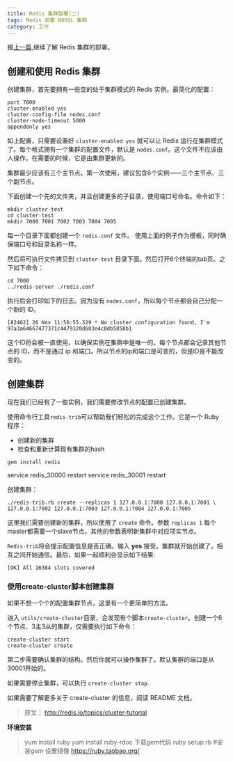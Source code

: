 ```yaml
---
title: Redis 集群部署(二)
tags: Redis 部署 NOSQL 集群
category: 工作
---
```

接[上一篇](http://blog.makerome.com/2016/06/28/deploy-redis-cluster-1.html),继续了解 Redis 集群的部署。

<!--more-->


## 创建和使用 Redis 集群

创建集群，首先要拥有一些空的处于集群模式的 Redis 实例。最简化的配置：


```
port 7000
cluster-enabled yes
cluster-config-file nodes.conf
cluster-node-timeout 5000
appendonly yes
```

如上配置，只需要设置好 `cluster-enabled yes` 就可以让 Redis 运行在集群模式了。每个格式拥有一个集群的配置文件，默认是 `nodes.conf`。这个文件不应该由人操作。在需要的时候，它是由集群更新的。

集群最少应该有三个主节点。第一次使用，建议包含6个实例——三个主节点、三个副节点。

下面创建一个先的文件夹，并且创建更多的子目录，使用端口号命名。命令如下：

```
mkdir cluster-test
cd cluster-test
mkdir 7000 7001 7002 7003 7004 7005
```

每一个目录下面都创建一个 `redis.conf` 文件。 使用上面的例子作为模板，同时确保端口号和目录名称一样。

然后将可执行文件拷贝到 `cluster-test` 目录下面。然后打开6个终端的tab页。之下如下命令：

```
cd 7000
../redis-server ./redis.conf
```

执行后会打印如下的日志。因为没有 `nodes.conf`，所以每个节点都会自己分配一个新的 ID。

```
[82462] 26 Nov 11:56:55.329 * No cluster configuration found, I'm 97a3a64667477371c4479320d683e4c8db5858b1
```

这个ID将会被一直使用，以确保实例在集群中是唯一的。每个节点都会记录其他节点的 ID，而不是通过 ip 和端口。所以节点的ip和端口是可变的，但是ID是不能改变的。

## 创建集群

现在我们已经有了一些实例，我们需要修改节点的配置已创建集群。

使用命令行工具`redis-trib`可以帮助我们轻松的完成这个工作。它是一个 Ruby 程序：

- 创建新的集群
- 检查和重新计算现有集群的hash

```
gem install redis
```
service redis_30000 restart
service redis_30001 restart

创建集群：

```
./redis-trib.rb create --replicas 1 127.0.0.1:7000 127.0.0.1:7001 \
127.0.0.1:7002 127.0.0.1:7003 127.0.0.1:7004 127.0.0.1:7005
```

这里我们需要创建新的集群，所以使用了 `create` 命令。参数 `replicas 1` 每个master都需要一个slave节点。其他的参数表明新集群中对应项实节点。

`Redis-trib`将会提示配置信息是否正确。输入 **yes** 接受。集群就开始创建了，相互之间开始通信。最后，如果一起顺利会显示如下结果:

```
[OK] All 16384 slots covered
```

### 使用create-cluster脚本创建集群

如果不想一个个的配置集群节点，这里有一个更简单的方法。

进入 `utils/create-cluster`目录，会发现有个脚本`create-cluster`。创建一个6个节点、3主3从的集群，仅需要执行如下命令：

```
create-cluster start
create-cluster create
```

第二步需要确认集群的结构。然后你就可以操作集群了。默认集群的端口是从30001开始的。

如果需要停止集群，可以执行 `create-cluster stop`.

如果需要了解更多关于 create-cluster 的信息，阅读 README 文档。

> 原文：	http://redis.io/topics/cluster-tutorial




**环境安装**

> yum install ruby
> yum install ruby-rdoc
> 下载gem代码
> ruby setup.rb #安装gem
> 设置镜像 https://ruby.taobao.org/



